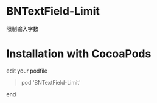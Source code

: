 # BNTextField-Limit
限制输入字数

# Installation with CocoaPods
  edit your podfile
 > pod 'BNTextField-Limit'
 
end
